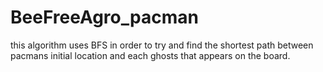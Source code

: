 # BeeFreeAgro_pacman

this algorithm uses BFS in order to try and find the shortest path between pacmans initial location and each ghosts that appears on the board.
